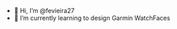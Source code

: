 - 👋 Hi, I’m @fevieira27
- 🌱 I’m currently learning to design Garmin WatchFaces

<!---
fevieira27/fevieira27 is a ✨ special ✨ repository because its `README.md` (this file) appears on your GitHub profile.
You can click the Preview link to take a look at your changes.
--->
